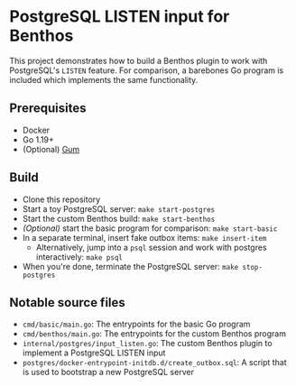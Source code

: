 # PostgreSQL LISTEN input for Benthos

This project demonstrates how to build a Benthos plugin to work with PostgreSQL's `LISTEN` feature. For comparison, a barebones Go program is included which implements the same functionality.

## Prerequisites

- Docker
- Go 1.19+
- (Optional) [Gum](https://github.com/charmbracelet/gum)

## Build

- Clone this repository
- Start a toy PostgreSQL server: `make start-postgres`
- Start the custom Benthos build: `make start-benthos`
- _(Optional)_ start the basic program for comparison: `make start-basic`
- In a separate terminal, insert fake outbox items: `make insert-item`
  - Alternatively, jump into a `psql` session and work with postgres interactively: `make psql`
- When you're done, terminate the PostgreSQL server: `make stop-postgres`

## Notable source files

- `cmd/basic/main.go`: The entrypoints for the basic Go program
- `cmd/benthos/main.go`: The entrypoints for the custom Benthos program
- `internal/postgres/input_listen.go`: The custom Benthos plugin to implement a PostgreSQL LISTEN input
- `postgres/docker-entrypoint-initdb.d/create_outbox.sql`: A script that is used to bootstrap a new PostgreSQL server
